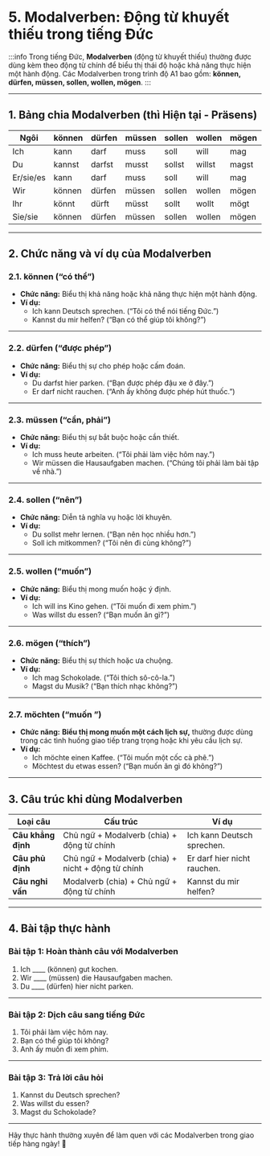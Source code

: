 # 5. Modalverben: Động từ khuyết thiếu trong tiếng Đức 
:::info
Trong tiếng Đức, **Modalverben** (động từ khuyết thiếu) thường được dùng kèm theo động từ chính để biểu thị thái độ hoặc khả năng thực hiện một hành động. Các Modalverben trong trình độ A1 bao gồm: **können, dürfen, müssen, sollen, wollen, mögen**.
:::

---

## **1. Bảng chia Modalverben (thì Hiện tại - Präsens)**

| **Ngôi**  | **können** | **dürfen** | **müssen** | **sollen** | **wollen** | **mögen** | möchten  |
| --------- | ---------- | ---------- | ---------- | ---------- | ---------- | --------- | -------- |
| Ich       | kann       | darf       | muss       | soll       | will       | mag       | möchte   |
| Du        | kannst     | darfst     | musst      | sollst     | willst     | magst     | möchtest |
| Er/sie/es | kann       | darf       | muss       | soll       | will       | mag       | möchte   |
| Wir       | können     | dürfen     | müssen     | sollen     | wollen     | mögen     | möchten  |
| Ihr       | könnt      | dürft      | müsst      | sollt      | wollt      | mögt      | möchtet  |
| Sie/sie   | können     | dürfen     | müssen     | sollen     | wollen     | mögen     | möchten  |

---

## **2. Chức năng và ví dụ của Modalverben**

### **2.1. können (“có thể”)**
- **Chức năng:** Biểu thị khả năng hoặc khả năng thực hiện một hành động.  
- **Ví dụ:**
  - Ich kann Deutsch sprechen. (“Tôi có thể nói tiếng Đức.”)
  - Kannst du mir helfen? (“Bạn có thể giúp tôi không?”)

---

### **2.2. dürfen (“được phép”)**
- **Chức năng:** Biểu thị sự cho phép hoặc cấm đoán.  
- **Ví dụ:**
  - Du darfst hier parken. (“Bạn được phép đậu xe ở đây.”)
  - Er darf nicht rauchen. (“Anh ấy không được phép hút thuốc.”)

---

### **2.3. müssen (“cần, phải”)**
- **Chức năng:** Biểu thị sự bắt buộc hoặc cần thiết.  
- **Ví dụ:**
  - Ich muss heute arbeiten. (“Tôi phải làm việc hôm nay.”)
  - Wir müssen die Hausaufgaben machen. (“Chúng tôi phải làm bài tập về nhà.”)

---

### **2.4. sollen (“nên”)**
- **Chức năng:** Diễn tả nghĩa vụ hoặc lời khuyên.  
- **Ví dụ:**
  - Du sollst mehr lernen. (“Bạn nên học nhiều hơn.”)
  - Soll ich mitkommen? (“Tôi nên đi cùng không?”)

---

### **2.5. wollen (“muốn”)**
- **Chức năng:** Biểu thị mong muốn hoặc ý định.  
- **Ví dụ:**
  - Ich will ins Kino gehen. (“Tôi muốn đi xem phim.”)
  - Was willst du essen? (“Bạn muốn ăn gì?”)

---

### **2.6. mögen (“thích”)**
- **Chức năng:** Biểu thị sự thích hoặc ưa chuộng.  
- **Ví dụ:**
  - Ich mag Schokolade. (“Tôi thích sô-cô-la.”)
  - Magst du Musik? (“Bạn thích nhạc không?”)

---
### **2.7. möchten (“muốn ”)**

- **Chức năng:** **Biểu thị mong muốn một cách lịch sự,** thường được dùng trong các tình huống giao tiếp trang trọng hoặc khi yêu cầu lịch sự.
- **Ví dụ:**
  - Ich möchte einen Kaffee. (“Tôi muốn một cốc cà phê.”)
  - Möchtest du etwas essen? (“Bạn muốn ăn gì đó không?”)

---

## **3. Câu trúc khi dùng Modalverben**

| **Loại câu**       | **Cấu trúc**                                   | **Ví dụ**                               |
|---------------------|-----------------------------------------------|-----------------------------------------|
| **Câu khẳng định**  | Chủ ngữ + Modalverb (chia) + động từ chính    | Ich kann Deutsch sprechen.             |
| **Câu phủ định**    | Chủ ngữ + Modalverb (chia) + nicht + động từ chính | Er darf hier nicht rauchen.            |
| **Câu nghi vấn**    | Modalverb (chia) + Chủ ngữ + động từ chính    | Kannst du mir helfen?                  |

---

## **4. Bài tập thực hành**

### **Bài tập 1: Hoàn thành câu với Modalverben**
1. Ich ____ (können) gut kochen.  
2. Wir ____ (müssen) die Hausaufgaben machen.  
3. Du ____ (dürfen) hier nicht parken.  

---

### **Bài tập 2: Dịch câu sang tiếng Đức**
1. Tôi phải làm việc hôm nay.  
2. Bạn có thể giúp tôi không?  
3. Anh ấy muốn đi xem phim.  

---

### **Bài tập 3: Trả lời câu hỏi**
1. Kannst du Deutsch sprechen?  
2. Was willst du essen?  
3. Magst du Schokolade?  

---

Hãy thực hành thường xuyên để làm quen với các Modalverben trong giao tiếp hàng ngày! 🚀
